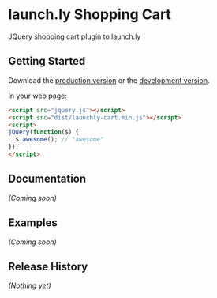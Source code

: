 # launch.ly Shopping Cart

JQuery shopping cart plugin to launch.ly

## Getting Started
Download the [production version][min] or the [development version][max].

[min]: https://raw.github.com/launchly/launchly-cart/master/dist/launchly-cart.min.js
[max]: https://raw.github.com/launchly/launchly-cart/master/dist/launchly-cart.js

In your web page:

```html
<script src="jquery.js"></script>
<script src="dist/launchly-cart.min.js"></script>
<script>
jQuery(function($) {
  $.awesome(); // "awesome"
});
</script>
```

## Documentation
_(Coming soon)_

## Examples
_(Coming soon)_

## Release History
_(Nothing yet)_
